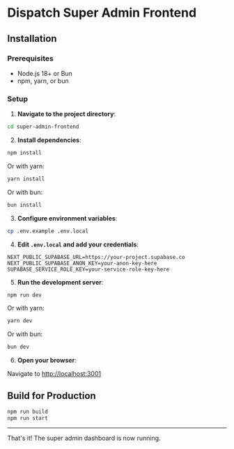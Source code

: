 # Dispatch Super Admin Frontend

## Installation

### Prerequisites

- Node.js 18+ or Bun
- npm, yarn, or bun

### Setup

1. **Navigate to the project directory**:
```bash
cd super-admin-frontend
```

2. **Install dependencies**:
```bash
npm install
```
Or with yarn:
```bash
yarn install
```
Or with bun:
```bash
bun install
```

3. **Configure environment variables**:
```bash
cp .env.example .env.local
```

4. **Edit `.env.local` and add your credentials**:
```env
NEXT_PUBLIC_SUPABASE_URL=https://your-project.supabase.co
NEXT_PUBLIC_SUPABASE_ANON_KEY=your-anon-key-here
SUPABASE_SERVICE_ROLE_KEY=your-service-role-key-here
```

5. **Run the development server**:
```bash
npm run dev
```
Or with yarn:
```bash
yarn dev
```
Or with bun:
```bash
bun dev
```

6. **Open your browser**:

Navigate to [http://localhost:3001](http://localhost:3001)

## Build for Production

```bash
npm run build
npm run start
```

---

That's it! The super admin dashboard is now running.
